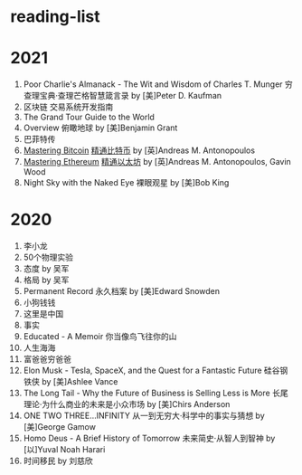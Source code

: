 # reading-list

# 2021
1. Poor Charlie's Almanack - The Wit and Wisdom of Charles T. Munger 穷查理宝典·查理芒格智慧箴言录 by [美]Peter D. Kaufman
1. 区块链 交易系统开发指南
1. The Grand Tour Guide to the World
1. Overview 俯瞰地球 by [美]Benjamin Grant
1. 巴菲特传
1. [Mastering Bitcoin](https://github.com/bitcoinbook/bitcoinbook) [精通比特币](https://github.com/tianmingyun/MasterBitcoin2CN) by [英]Andreas M. Antonopoulos
1. [Mastering Ethereum](https://github.com/ethereumbook/ethereumbook) [精通以太坊](https://github.com/inoutcode/ethereum_book) by [英]Andreas M. Antonopoulos, Gavin Wood
1. Night Sky with the Naked Eye 裸眼观星 by [美]Bob King

# 2020
1. 李小龙
1. 50个物理实验
1. 态度 by 吴军
1. 格局 by 吴军
1. Permanent Record 永久档案 by [美]Edward Snowden 
1. 小狗钱钱 
1. 这里是中国 
1. 事实 
1. Educated - A Memoir 你当像鸟飞往你的山
1. 人生海海 
1. 富爸爸穷爸爸
1. Elon Musk - Tesla, SpaceX, and the Quest for a Fantastic Future 硅谷钢铁侠 by [美]Ashlee Vance
1. The Long Tail - Why the Future of Business is Selling Less is More 长尾理论·为什么商业的未来是小众市场 by [美]Chirs Anderson
1. ONE TWO THREE...INFINITY 从一到无穷大·科学中的事实与猜想 by [美]George Gamow
1. Homo Deus - A Brief History of Tomorrow 未来简史·从智人到智神 by [以]Yuval Noah Harari
1. 时间移民 by 刘慈欣


